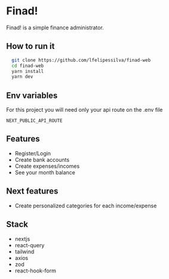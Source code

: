 
# Finad!

Finad! is a simple finance administrator.


## How to run it

```bash
  git clone https://github.com/lfelipessilva/finad-web
  cd finad-web
  yarn install
  yarn dev
```
    
## Env variables

For this project you will need only your api route  on the .env file

`NEXT_PUBLIC_API_ROUTE`


## Features

- Register/Login
- Create bank accounts
- Create expenses/incomes
- See your month balance

## Next features

- Create personalized categories for each income/expense


## Stack

- nextjs
- react-query
- tailwind
- axios
- zod
- react-hook-form


